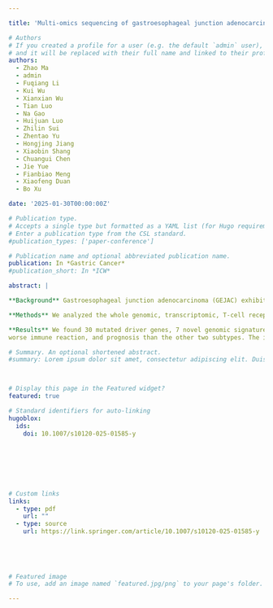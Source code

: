 ```yaml
---

title: 'Multi-omics sequencing of gastroesophageal junction adenocarcinoma reveals prognosis-relevant key factors and a novel immunogenomic classification'

# Authors
# If you created a profile for a user (e.g. the default `admin` user), write the username (folder name) here
# and it will be replaced with their full name and linked to their profile.
authors:
  - Zhao Ma
  - admin
  - Fuqiang Li
  - Kui Wu
  - Xianxian Wu
  - Tian Luo
  - Na Gao
  - Huijuan Luo
  - Zhilin Sui
  - Zhentao Yu
  - Hongjing Jiang
  - Xiaobin Shang
  - Chuangui Chen
  - Jie Yue
  - Fianbiao Meng
  - Xiaofeng Duan
  - Bo Xu

date: '2025-01-30T00:00:00Z'

# Publication type.
# Accepts a single type but formatted as a YAML list (for Hugo requirements).
# Enter a publication type from the CSL standard.
#publication_types: ['paper-conference']

# Publication name and optional abbreviated publication name.
publication: In *Gastric Cancer*
#publication_short: In *ICW*

abstract: |

**Background** Gastroesophageal junction adenocarcinoma (GEJAC) exhibits distinct molecular characteristics due to its unique anatomical location. We sought to investigate effective and reliable molecular classification of GEJAC to guide personalized treatment.

**Methods** We analyzed the whole genomic, transcriptomic, T-cell receptor repertoires, and immunohistochemical data in 92 GEJAC patients and delineated the landscape of genetic and immune alterations. In addition to COSMIC nomenclature, the de novo nomenclature was also utilized to define signatures and investigate their correlation with survival. A novel molecular subtype was developed and validated in other cohorts.

**Results** We found 30 mutated driver genes, 7 novel genomic signatures, 3 copy-number variations, and 2 V-J gene usages related to prognosis that were not identified in previous study. A high frequency of COSMIC-SBS-384–1 and De novoSV-32-A was associated with more neoantigen generation and a better survival. Using 19 molecular features, we identified three immune-related subtypes (immune inflamed, intermediate, and deserted) with discrete profiles of genomic signatures, immune status, and clinical outcome. The immune deserted subtype (27.2%) was characterized by an earlier KRAS mutation, 
worse immune reaction, and prognosis than the other two subtypes. The immune inflamed subtypes exhibited the highest levels of neoantigens, TCR/pMHC-binding strength, CD8+T-cell infiltration, IFN-α/γ response pathways, and survival rate.

# Summary. An optional shortened abstract.
#summary: Lorem ipsum dolor sit amet, consectetur adipiscing elit. Duis posuere tellus ac convallis placerat. Proin tincidunt magna sed ex sollicitudin condimentum.



# Display this page in the Featured widget?
featured: true

# Standard identifiers for auto-linking
hugoblox:
  ids:
    doi: 10.1007/s10120-025-01585-y
        
        
        
        
        
          

# Custom links
links:
  - type: pdf
    url: ""
  - type: source
    url: https://link.springer.com/article/10.1007/s10120-025-01585-y
        
        
        
        

# Featured image
# To use, add an image named `featured.jpg/png` to your page's folder.

---
```



